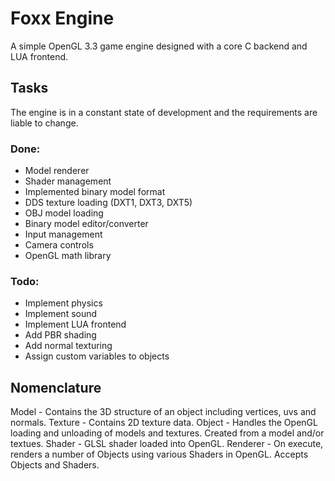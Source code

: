 # Foxx Engine

A simple OpenGL 3.3 game engine designed with a core C backend and LUA frontend.

## Tasks

The engine is in a constant state of development and the requirements are liable to change.

### Done:
- Model renderer
- Shader management
- Implemented binary model format
- DDS texture loading (DXT1, DXT3, DXT5)
- OBJ model loading
- Binary model editor/converter
- Input management
- Camera controls
- OpenGL math library

### Todo:
- Implement physics
- Implement sound
- Implement LUA frontend
- Add PBR shading
- Add normal texturing
- Assign custom variables to objects

## Nomenclature

Model - Contains the 3D structure of an object including vertices, uvs and normals.
Texture - Contains 2D texture data.
Object - Handles the OpenGL loading and unloading of models and textures. Created from a model and/or textues.
Shader - GLSL shader loaded into OpenGL.
Renderer - On execute, renders a number of Objects using various Shaders in OpenGL. Accepts Objects and Shaders.